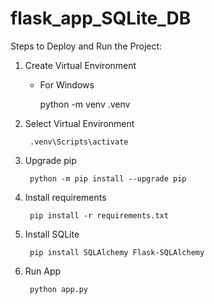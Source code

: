 # flask_app_SQLite_DB

Steps to Deploy and Run the Project:
1. Create Virtual Environment
	- For Windows
		
		python -m venv .venv
2. Select Virtual Environment

		.venv\Scripts\activate
    
3. Upgrade pip

		python -m pip install --upgrade pip
4. Install requirements

		pip install -r requirements.txt
	
5. Install SQLite

		pip install SQLAlchemy Flask-SQLAlchemy
 
6. Run App

    	python app.py
